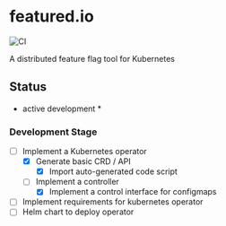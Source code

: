 # featured.io

![CI](https://github.com/JTarball/featured.io/workflows/CI/badge.svg?branch=master)


A distributed feature flag tool for Kubernetes


## Status

* active development *

### Development Stage
- [ ] Implement a Kubernetes operator
  - [x] Generate basic CRD / API
    - [x] Import auto-generated code script
  - [ ] Implement a controller
    - [x] Implement a control interface for configmaps
- [ ] Implement requirements for kubernetes operator
- [ ] Helm chart to deploy operator
